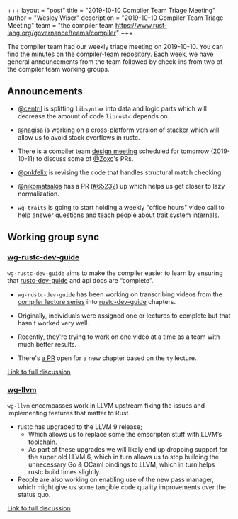 +++
layout = "post"
title = "2019-10-10 Compiler Team Triage Meeting"
author = "Wesley Wiser"
description = "2019-10-10 Compiler Team Triage Meeting"
team = "the compiler team <https://www.rust-lang.org/governance/teams/compiler>"
+++

The compiler team had our weekly triage meeting on 2019-10-10.
You can find the [minutes](https://rust-lang.github.io/compiler-team/minutes/triage-meeting/2019-10-10/) on the [compiler-team](https://github.com/rust-lang/compiler-team) repository.
Each week, we have general announcements from the team followed by check-ins from two of the compiler team working groups.

## Announcements

- [@centril](https://github.com/centril) is splitting `libsyntax` into data and logic parts which will decrease the amount of code `librustc` depends on.

- [@nagisa](https://github.com/nagisa) is working on a cross-platform version of stacker which will allow us to avoid stack overflows in rustc.

- There is a compiler team [design meeting](https://rust-lang.github.io/compiler-team/minutes/design-meeting/2019-10-11-DepGraph-persistence-PR62038/) scheduled for tomorrow (2019-10-11) to discuss some of [@Zoxc](https://github.com/zoxc)'s PRs.

- [@pnkfelix](https://github.com/pnkfelix) is revising the code that handles structural match checking.

- [@nikomatsakis](https://github.com/nikomatsakis) has a PR ([#65232](https://github.com/rust-lang/rust/issues/65232)) up which helps us get closer to lazy normalization.

- `wg-traits` is going to start holding a weekly "office hours" video call to help answer questions and teach people about trait system internals.

## Working group sync

### [wg-rustc-dev-guide](https://rust-lang.github.io/compiler-team/working-groups/rustc-dev-guide/)

`wg-rustc-dev-guide` aims to make the compiler easier to learn by ensuring that [rustc-dev-guide](https://rustc-dev-guide.rust-lang.org/) and api docs are “complete”.

- `wg-rustc-dev-guide` has been working on transcribing videos from the [compiler lecture series](https://www.youtube.com/watch?v=elBxMRSNYr4&list=PL85XCvVPmGQhOL-J2Ng7qlPvDVOwYpGTN) into [rustc-dev-guide](https://rustc-dev-guide.rust-lang.org/) chapters.

- Originally, individuals were assigned one or lectures to complete but that hasn't worked very well.

- Recently, they're trying to work on one video at a time as a team with much better results.

- There's [a PR](https://paper.dropbox.com/doc/Ty-lecture-summary--Almbjo_id6n8CKrOHlsTMG2dAg-4jFj9bVOLlW7uhIOWHITX) open for a new chapter based on the `ty` lecture.

[Link to full discussion](https://rust-lang.zulipchat.com/#narrow/stream/131828-t-compiler/topic/weekly.20meeting.202019-10-10.20.2354818/near/177816515)

### [wg-llvm](https://rust-lang.github.io/compiler-team/working-groups/llvm/)

`wg-llvm` encompasses work in LLVM upstream fixing the issues and implementing features that matter to Rust.

- rustc has upgraded to the LLVM 9 release;
  - Which allows us to replace some the emscripten stuff with LLVM’s toolchain.
  - As part of these upgrades we will likely end up dropping support for the super old LLVM 6, which in turn allows us to stop building the unnecessary Go & OCaml bindings to LLVM, which in turn helps rustc build times slightly.
- People are also working on enabling use of the new pass manager, which might give us some tangible code quality improvements over the status quo.

[Link to full discussion](https://rust-lang.zulipchat.com/#narrow/stream/131828-t-compiler/topic/weekly.20meeting.202019-10-10.20.2354818/near/177817116)
